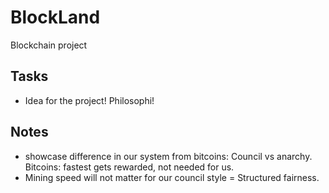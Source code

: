 # BlockLand
Blockchain project

## Tasks
- Idea for the project! Philosophi!

## Notes
- showcase difference in our system from bitcoins: Council vs anarchy. Bitcoins: fastest gets rewarded, not needed for us.
- Mining speed will not matter for our council style = Structured fairness.
